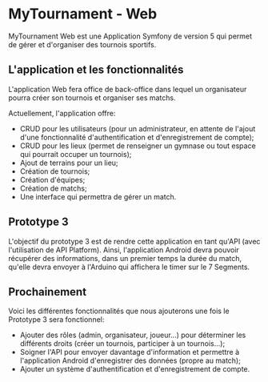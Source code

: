 # MyTournament - Web
MyTournament Web est une Application Symfony de version 5 qui permet de gérer et d'organiser des tournois sportifs.

## L'application et les fonctionnalités
L'application Web fera office de back-office dans lequel un organisateur pourra créer son tournois et organiser ses matchs.

Actuellement, l'application offre:
- CRUD pour les utilisateurs (pour un administrateur, en attente de l'ajout d'une fonctionnalité d'authentification et d'enregistrement de compte);
- CRUD pour les lieux (permet de renseigner un gymnase ou tout espace qui pourrait occuper un tournois);
- Ajout de terrains pour un lieu;
- Création de tournois;
- Création d'équipes;
- Création de matchs;
- Une interface qui permettra de gérer un match.

## Prototype 3
L'objectif du prototype 3 est de rendre cette application en tant qu'API (avec l'utilisation de API Platform).
Ainsi, l'application Android devra pouvoir récupérer des informations, dans un premier temps la durée du match, qu'elle devra envoyer à l'Arduino qui affichera le timer sur le 7 Segments.

## Prochainement
Voici les différentes fonctionnalités que nous ajouterons une fois le Prototype 3 sera fonctionnel:
- Ajouter des rôles (admin, organisateur, joueur...) pour déterminer les différents droits (créer un tournois, participer à un tournois...);
- Soigner l'API pour envoyer davantage d'information et permettre à l'application Android d'enregistrer des données (propre au match);
- Ajouter un système d'authentification et d'enregistrement de compte.